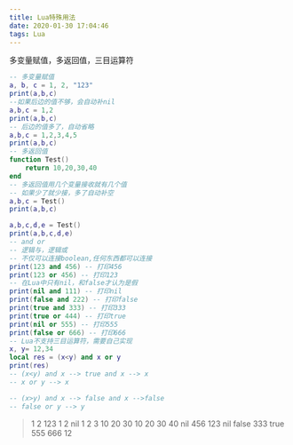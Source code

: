 ```yaml
---
title: Lua特殊用法
date: 2020-01-30 17:04:46
tags: Lua
---
```


多变量赋值，多返回值，三目运算符

<!--more-->

```lua
-- 多变量赋值
a, b, c = 1, 2, "123"
print(a,b,c)
--如果后边的值不够，会自动补nil
a,b,c = 1,2
print(a,b,c)
-- 后边的值多了，自动省略
a,b,c = 1,2,3,4,5
print(a,b,c)
-- 多返回值
function Test()
	return 10,20,30,40
end
-- 多返回值用几个变量接收就有几个值
-- 如果少了就少接，多了自动补空
a,b,c = Test()
print(a,b,c)

a,b,c,d,e = Test()
print(a,b,c,d,e)
-- and or
-- 逻辑与，逻辑或
-- 不仅可以连接boolean,任何东西都可以连接
print(123 and 456) -- 打印456
print(123 or 456) -- 打印123
-- 在Lua中只有nil，和false才认为是假
print(nil and 111) -- 打印nil
print(false and 222) -- 打印false
print(true and 333) -- 打印333
print(true or 444) -- 打印true
print(nil or 555) -- 打印555
print(false or 666) -- 打印666
-- Lua不支持三目运算符，需要自己实现
x, y= 12,34
local res = (x<y) and x or y
print(res)
-- (x<y) and x --> true and x --> x
-- x or y --> x

-- (x>y) and x --> false and x -->false
-- false or y --> y
```

> 1	2	123
> 1	2	nil
> 1	2	3
> 10	20	30
> 10	20	30	40	nil
> 456
> 123
> nil
> false
> 333
> true
> 555
> 666
> 12